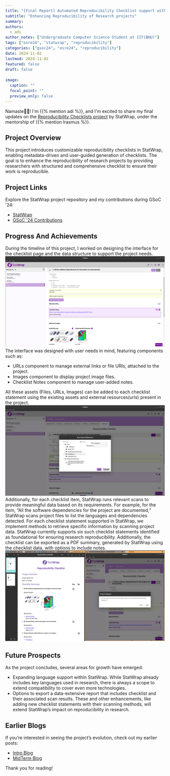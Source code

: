 ```yaml
---
title: "[Final Report] Automated Reproducibility Checklist support within StatWrap"
subtitle: "Enhancing Reproducibility of Research projects"
summary:
authors:
  - adi
author_notes: ["Undergraduate Computer Science Student at IIT(BHU)"]
tags: ["osre24", "statwrap", "reproducibility"]
categories: ["gsoc24", "osre24", "reproducibility"]
date: 2024-11-02
lastmod: 2024-11-02
featured: false
draft: false

image:
  caption: ""
  focal_point: ""
  preview_only: false
---
```


Namaste🙏🏻! I'm {{% mention adi %}}, and I'm excited to share my final updates on the [Reproducibility Checklists project](https://drive.google.com/file/d/1xV7eHL9lIWGKueQJxBks6OB_rcXCr8JY/view?usp=sharing) by StatWrap, under the mentorship of {{% mention lrasmus %}}.

## Project Overview

This project introduces customizable reproducibility checklists in StatWrap, enabling metadata-driven and user-guided generation of checklists. The goal is to enhance the reproducibility of research projects by providing researchers with structured and comprehensive checklist to ensure their work is reproducible.

## Project Links

Explore the StatWrap project repository and my contributions during GSoC '24:

- [StatWrap](https://github.com/StatTag/StatWrap)
- [GSoC '24 Contributions](https://github.com/StatTag/StatWrap/tree/gsoc24)

## Progress And Achievements

During the timeline of this project, I worked on designing the interface for the checklist page and the data structure to support the project needs.
![Checklist Interface](interface.png)
The interface was designed with user needs in mind, featuring components such as:

- URLs component to manage external links or file URIs, attached to the project.
- Images component to display project image files.
- Checklist Notes component to manage user-added notes.

All these assets (Files, URLs, Images) can be added to each checklist statement using the existing assets and external resources(urls) present in the project.
![Add Asset Dialog](addasset.png)
Additionally, for each checklist item, StatWrap runs relevant scans to provide meaningful data based on its requirements. For example, for the item, “All the software dependencies for the project are documented,” StatWrap scans project files to list the languages and dependencies detected.
For each checklist statement supported in StatWrap, we implement methods to retrieve specific information by scanning project data. StatWrap currently supports six such checklist statements identified as foundational for ensuring research reproducibility.
Additionally, the checklist can be exported as a PDF summary, generated by StatWrap using the checklist data, with options to include notes.
![Checklist Report](report.png)

## Future Prospects

As the project concludes, several areas for growth have emerged:

- Expanding language support within StatWrap. While StatWrap already includes key languages used in research, there is always a scope to extend compatibility to cover even more technologies.
- Options to export a data-extensive report that includes checklist and their associated scan results.
  These and other enhancements, like adding new checklist statements with their scanning methods, will extend StatWrap’s impact on reproducibility in research.

## Earlier Blogs

If you’re interested in seeing the project’s evolution, check out my earlier posts:

- [Intro Blog](https://ucsc-ospo.github.io/report/osre24/ucsc/statwrap/20240614-adi/)
- [MidTerm Blog](https://ucsc-ospo.github.io/report/osre24/ucsc/statwrap/20240916-adi/)

Thank you for reading!
